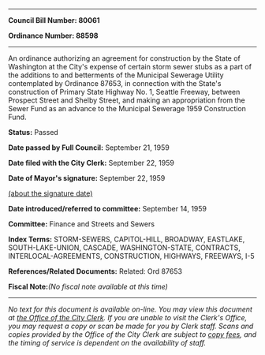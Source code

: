

********

**Council Bill Number: 80061**
   
**Ordinance Number: 88598**
********

 An ordinance authorizing an agreement for construction by the State of Washington at the City's expense of certain storm sewer stubs as a part of the additions to and betterments of the Municipal Sewerage Utility contemplated by Ordinance 87653, in connection with the State's construction of Primary State Highway No. 1, Seattle Freeway, between Prospect Street and Shelby Street, and making an appropriation from the Sewer Fund as an advance to the Municipal Sewerage 1959 Construction Fund.

**Status:** Passed
   
**Date passed by Full Council:** September 21, 1959
   
**Date filed with the City Clerk:** September 22, 1959
   
**Date of Mayor's signature:** September 22, 1959
   
[(about the signature date)](/~public/approvaldate.htm)
   
   
   
**Date introduced/referred to committee:** September 14, 1959
   
**Committee:** Finance and Streets and Sewers
   
   
**Index Terms:** STORM-SEWERS, CAPITOL-HILL, BROADWAY, EASTLAKE, SOUTH-LAKE-UNION, CASCADE, WASHINGTON-STATE, CONTRACTS, INTERLOCAL-AGREEMENTS, CONSTRUCTION, HIGHWAYS, FREEWAYS, I-5

**References/Related Documents:** Related: Ord 87653

**Fiscal Note:**_(No fiscal note available at this time)_
********

_No text for this document is available on-line. You may view this document at [the Office of the City Clerk](http://www.seattle.gov/leg/clerk/contactUs.htm). If you are unable to visit the Clerk's Office, you may request a copy or scan be made for you by Clerk staff. Scans and copies provided by the Office of the City Clerk are subject to [copy fees](http://clerk.seattle.gov/~public/clerkfees.htm), and the timing of service is dependent on the availability of staff._

